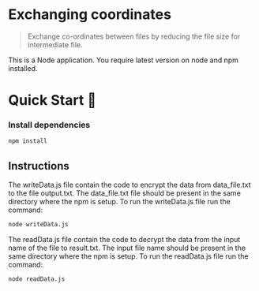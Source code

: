 # Exchanging coordinates

> Exchange co-ordinates between files by reducing the file size for intermediate file.

This is a Node application. You require latest version on node and npm installed.

# Quick Start 🚀

### Install dependencies

```bash
npm install
```

## Instructions

The writeData.js file contain the code to encrypt the data from data_file.txt to the file output.txt.
The data_file.txt file should be present in the same directory where the npm is setup. To run the writeData.js file run the command:

```bash
node writeData.js
```

The readData.js file contain the code to decrypt the data from the input name of the file to result.txt.
The input file name should be present in the same directory where the npm is setup. To run the readData.js file run the command:

```bash
node readData.js
```
